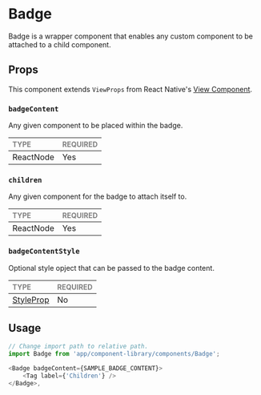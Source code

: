 # Badge

Badge is a wrapper component that enables any custom component to be attached to a child component.

## Props

This component extends `ViewProps` from React Native's [View Component](https://reactnative.dev/docs/view).

### `badgeContent`

Any given component to be placed within the badge.

| <span style="color:gray;font-size:14px">TYPE</span> | <span style="color:gray;font-size:14px">REQUIRED</span> |
| :-------------------------------------------------- | :------------------------------------------------------ |
| ReactNode                                              | Yes                                                     |

### `children`

Any given component for the badge to attach itself to.

| <span style="color:gray;font-size:14px">TYPE</span> | <span style="color:gray;font-size:14px">REQUIRED</span> |
| :-------------------------------------------------- | :------------------------------------------------------ |
| ReactNode                                              | Yes                                                     |

### `badgeContentStyle`

Optional style opject that can be passed to the badge content.

| <span style="color:gray;font-size:14px">TYPE</span> | <span style="color:gray;font-size:14px">REQUIRED</span> |
| :-------------------------------------------------- | :------------------------------------------------------ |
| [StyleProp]([./AvatarBase.types.ts#L17](https://reactnative.dev/docs/view-style-props))          | No                                                     |

## Usage

```javascript
// Change import path to relative path.
import Badge from 'app/component-library/components/Badge';

<Badge badgeContent={SAMPLE_BADGE_CONTENT}>
    <Tag label={'Children'} />
</Badge>,
```